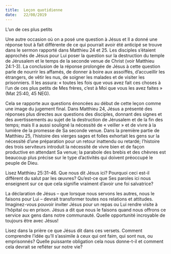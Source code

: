 ```yaml
---
title:  Leçon quotidienne
date:   22/08/2019
---
```


L’un de ces plus petits

Une autre occasion où on a posé une question à Jésus et Il a donné une réponse tout à fait différente de ce qui pourrait avoir été anticipé se trouve dans le sermon rapporté dans Matthieu 24 et 25. Les disciples s’étaient approchés de Jésus pour Lui poser la question sur la destruction du temple de Jérusalem et le temps de la seconde venue de Christ (voir Matthieu 24:1-3). La conclusion de la réponse prolongée de Jésus à cette question parle de nourrir les affamés, de donner à boire aux assoiffés, d’accueillir les étrangers, de vêtir les nus, de soigner les malades et de visiter les prisonniers. Il les assura: « toutes les fois que vous avez fait ces choses à l’un de ces plus petits de Mes frères, c’est à Moi que vous les avez faites » (Mat 25:40, 45 NEG).

Cela se rapporte aux questions énoncées au début de cette leçon comme une image du jugement final. Dans Matthieu 24, Jésus a présenté des réponses plus directes aux questions des disciples, donnant des signes et des avertissements au sujet de la destruction de Jérusalem et de la fin des temps; mais Il a aussi souligné la nécessité de « veiller » et de vivre à la lumière de la promesse de Sa seconde venue. Dans la première partie de Matthieu 25, l’histoire des vierges sages et folles exhortait les gens sur la nécessité d’une préparation pour un retour inattendu ou retardé; l’histoire des trois serviteurs introduit la nécessité de vivre bien et de façon productive en attendant Sa venue; la parabole des brebis et des chèvres est beaucoup plus précise sur le type d’activités qui doivent préoccupé le peuple de Dieu.

Lisez Matthieu 25:31-46. Que nous dit Jésus ici? Pourquoi ceci est-il différent du salut par les œuvres? Qu’est-ce que Ses paroles ici nous enseignent sur ce que cela signifie vraiment d’avoir une foi salvatrice?

La déclaration de Jésus – que lorsque nous servons les autres, nous le faisons pour Lui – devrait transformer toutes nos relations et attitudes. Imaginez-vous pouvoir inviter Jésus pour un repas ou Lui rendre visite à l’hôpital ou en prison. Jésus a dit que nous le faisons quand nous offrons ce service aux gens dans notre communauté. Quelle opportunité incroyable de toujours être avec Jésus!

Lisez dans la prière ce que Jésus dit dans ces versets. Comment comprendre l’idée qu’Il s’assimile à ceux qui ont faim, qui sont nus, ou emprisonnés? Quelle puissante obligation cela nous donne-t-il et comment cela devrait se refléter sur notre vie?